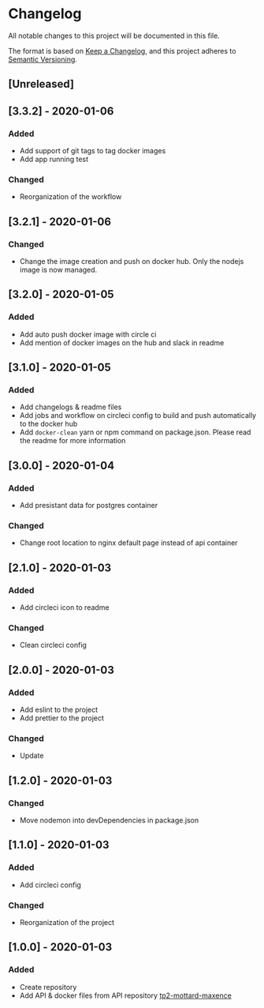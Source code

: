 # Changelog
All notable changes to this project will be documented in this file.

The format is based on [Keep a Changelog](https://keepachangelog.com/en/1.0.0/),
and this project adheres to [Semantic Versioning](https://semver.org/spec/v2.0.0.html).

## [Unreleased]

## [3.3.2] - 2020-01-06
### Added
- Add support of git tags to tag docker images
- Add app running test

### Changed
- Reorganization of the workflow


## [3.2.1] - 2020-01-06
### Changed
- Change the image creation and push on docker hub.
  Only the nodejs image is now managed.

## [3.2.0] - 2020-01-05
### Added
- Add auto push docker image with circle ci
- Add mention of docker images on the hub and slack in readme


## [3.1.0] - 2020-01-05
### Added
- Add changelogs & readme files
- Add jobs and workflow on circleci config to build and push automatically to the docker hub
- Add `docker-clean` yarn or npm command on package.json. Please read the readme for more information


## [3.0.0] - 2020-01-04
### Added
- Add presistant data for postgres container

### Changed
- Change root location to nginx default page instead of api container


## [2.1.0] - 2020-01-03
### Added
- Add circleci icon to readme

### Changed
- Clean circleci config


## [2.0.0] - 2020-01-03
### Added
- Add eslint to the project
- Add prettier to the project

### Changed
- Update 


## [1.2.0] - 2020-01-03
### Changed
- Move nodemon into devDependencies in package.json


## [1.1.0] - 2020-01-03
### Added
- Add circleci config

### Changed
- Reorganization of the project


## [1.0.0] - 2020-01-03
### Added
- Create repository
- Add API & docker files from API repository [tp2-mottard-maxence](https://github.com/YI-B3-Devops/tp2-mottard-maxence)
